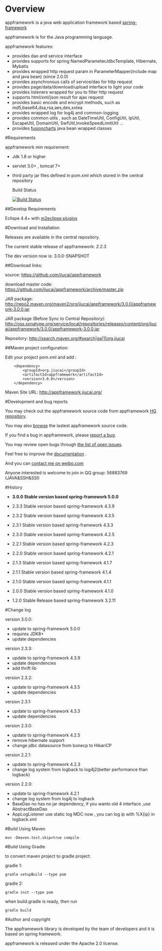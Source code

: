 # Overview

appframework is a java web application framework based [spring-framework](http://www.springsource.org/spring-framework)

appframework is for the Java programming language.

appframework features:

 * provides dao and service interface
 * provides supports for spring NamedParameterJdbcTemplate, Hibernate, Mybatis
 * provides wrapped http request param in ParameterMapper(include map and java bean) (since 2.0.0)
 * provides asynchronous calls of service/dao for http request
 * provides page/data/download/upload interface to light your code
 * provides listeners wrapped for you to filter http request
 * supports html/xml/json result for ajax request
 * provides basic encode and encrypt methods, such as md5,base64,dsa,rsa,aes,des,xxtea
 * provides wrapped log for log4j and common-logging
 * provides common utils , such as DateTimeUtil, ConfigUtil, IpUtil, EscapeUtil, DomainUtil, SwfUtil,InvokeSpeedLimitUtil ...
 * provides [fusioncharts](http://www.fusioncharts.com/) java bean wrapped classes


#Requirements

appframework min requirement:

 * Jdk 1.8 or higher
 * servlet 3.0+ , tomcat 7+
 * third party jar files defined in pom.xml which stored in the central repository

	Build Status 

	[![Build Status](https://travis-ci.org/jiucai/appframework.svg)](https://travis-ci.org/jiucai/appframework)

##Develop Requirements

Eclispe 4.4+ with [m2eclipse plugins](http://www.eclipse.org/m2e/download/)

#Download and Installation

Releases are available in the central repository.

The current stable release of appframework: *2.2.3*

The dev version now is: 3.0.0-SNAPSHOT

##Download links:

source: https://github.com/jiucai/appframework

download master code: https://github.com/jiucai/appframework/archive/master.zip

JAR package: http://repo2.maven.org/maven2/org/jiucai/appframework/3.0.0/appframework-3.0.0.jar

JAR package (Before Sync to Central Repository):  http://oss.sonatype.org/service/local/repositories/releases/content/org/jiucai/appframework/3.0.0/appframework-3.0.0.jar

Repository: http://search.maven.org/#search|ga|1|org.jiucai


##Maven project configuration:

Edit your project pom.xml and add :

```
    <dependency>
        <groupId>org.jiucai</groupId>
        <artifactId>appframework</artifactId>
        <version>3.0.0</version>
    </dependency>
```

Maven Site URL:  http://appframework.jiucai.org/

#Development and bug reports

You may check out the appframework source code from appframework [HG repository](https://bitbucket.org/jiucai/appframework).

You may also [browse](https://bitbucket.org/jiucai/appframework/src) the lastest appframework source code.

If you find a bug in appframework, please [report a bug](https://bitbucket.org/jiucai/appframework/issues/new).

You may review open bugs through [the list of open issues](https://bitbucket.org/jiucai/appframework/issues?status=new&status=open).

Feel free to improve the [documentation](https://bitbucket.org/jiucai/appframework/wiki) .

And you can [contact me on weibo.com](http://weibo.com/forcer521)

Anyone interested is welcome to join in QQ group: 56883769 (JAVA&SSH&SSI)

#History

* **3.0.0 Stable version based spring-framework 5.0.0**

* 2.3.3 Stable version based spring-framework 4.3.9
* 2.3.2 Stable version based spring-framework 4.3.5
* 2.3.1 Stable version based spring-framework 4.3.3
* 2.3.0 Stable version based spring-framework 4.2.5
* 2.2.1 Stable version based spring-framework 4.2.3
* 2.2.0 Stable version based spring-framework 4.2.1
* 2.1.3 Stable version based spring-framework 4.1.7
* 2.1.1 Stable version based spring-framework 4.1.4
* 2.1.0 Stable version based spring-framework 4.1.1 
* 2.0.0 Stable version based spring-framework 4.1.0 
* 1.2.0 Stable Release based spring-framework 3.2.11


#Change log

version 3.0.0:

- update to spring-framework 5.0.0
- requires JDK8+
- update dependencies

version 2.3.3:

- update to spring-framework 4.3.9
- update dependencies
- add thrift lib

version 2.3.2:

- update to spring-framework 4.3.5
- update dependencies

version 2.3.1:

- update to spring-framework 4.3.3
- update dependencies

version 2.3.0:

- update to spring-framework 4.2.5
- remove hibernate support
- change jdbc datasource from bonecp to HikariCP

version 2.2.1:

- update to spring-framework 4.2.3
- change log system from logback to log4j2(better performance than logback)

version 2.2.0:

- update to spring-framework 4.2.1
- change log system from log4j to logback
- BaseDao no has no jar dependency, if you wanto old 4 interface ,use AbstractBaseDao
- AppLogListener use static log MDC now , you can log ip with %X{ip} in logback.xml


#Build Using Maven
    
    mvn -Dmaven.test.skip=true compile


#Build Using Gradle

to convert maven project to gradle project:

gradle 1:

	gradle setupBuild --type pom

gradle 2:

	gradle init --type pom

when build.gradle is ready, then run

	gradle build

#Author and copyright

The appframework library is developed by the team of developers and it is based on spring framework.

appframework is released under the Apache 2.0 license.

